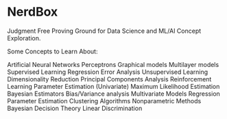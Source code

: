 # NerdBox
Judgment Free Proving Ground for Data Science and ML/AI Concept Exploration. 

Some Concepts to Learn About: 

Artificial Neural Networks 
Perceptrons
Graphical models
Multilayer models 
Supervised Learning 
Regression 
Error Analysis
Unsupervised Learning
Dimensionality Reduction
Principal Components Analysis
Reinforcement Learning 
Parameter Estimation (Univariate)
Maximum Likelihood Estimation
Bayesian Estimators 
Bias/Variance analysis
Multivariate Models
Regression 
Parameter Estimation
Clustering Algorithms
Nonparametric Methods
Bayesian Decision Theory
Linear Discrimination 
